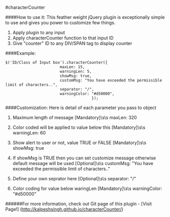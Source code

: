 #characterCounter

####How to use it:
This feather weight jQuery plugin is exceptionally simple to use and gives you power to customize few things.

1. Apply plugin to any input
2. Apply characterCounter function to that input ID
3. Give "counter" ID to any DIV/SPAN tag to display counter

####Example:

```
$('ID/Class of Input box').characterCounter({
                        maxLen: 15,
                        warningLen: 5,
                        showMsg: true,
                        customMsg: "You have exceeded the permissible limit of characters..",
                        separator: "/",
                        warningColor: "#d50000",
                                      });
```

####Customization:
Here is detail of each parameter you pass to object

1. Maximum length of message [Mandatory]\s\s
maxLen: 320

2. Color coded will be applied to value below this [Mandatory]\s\s
warningLen: 60

3. Show alert to user or not, value TRUE or FALSE [Mandatory]\s\s
showMsg: true

4. If showMsg is TRUE then you can set customize message otherwise default message will be used [Optional]\s\s
customMsg: "You have exceeded the permissible limit of characters.."

5. Define your own seprator here [Optional]\s\s
separator: "/"

6. Color coding for value below waringLen [Mandatory]\s\s
warningColor: "#d50000"

######For more information, check out Git page of this plugin - [Visit Page!] (http://kalpeshsingh.github.io/characterCounter/)
